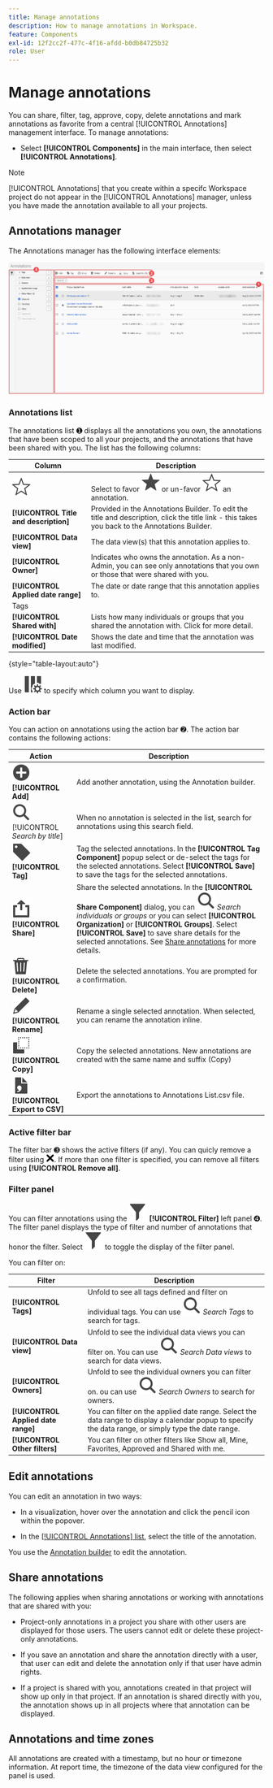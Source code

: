 ```yaml
---
title: Manage annotations
description: How to manage annotations in Workspace.
feature: Components
exl-id: 12f2cc2f-477c-4f16-afdd-b0db84725b32
role: User
---
```

# Manage annotations

You can share, filter, tag, approve, copy, delete annotations and mark annotations as favorite from a central [!UICONTROL Annotations] management interface. To manage annotations:

* Select **[!UICONTROL Components]** in the main interface, then select **[!UICONTROL Annotations]**.


>[!NOTE]
>
>[!UICONTROL Annotations] that you create within a specifc Workspace project do not appear in the [!UICONTROL Annotations] manager, unless you have made the annotation available to all your projects. 
>

## Annotations manager

The Annotations manager has the following interface elements:

![Annotations interface](assets/annotations-manager.png)

### Annotations list

The annotations list ➊ displays all the annotations you own, the annotations that have been scoped to all your projects, and the annotations that have been shared with you. The list has the following columns:

| Column | Description |
| --- | --- | 
| ![StarOutline](/help/assets/icons/StarOutline.svg)  | Select to favor ![Star](/help/assets/icons/Star.svg) or un-favor ![StarOutline](/help/assets/icons/StarOutline.svg) an annotation. |
| **[!UICONTROL Title and description]** | Provided in the Annotations Builder. To edit the title and description, click the title link - this takes you back to the Annotations Builder.  |
| **[!UICONTROL Data view]** | The data view(s) that this annotation applies to.  | 
| **[!UICONTROL Owner]** | Indicates who owns the annotation. As a non-Admin, you can see only annotations that you own or those that were shared with you. |
| **[!UICONTROL Applied date range]** | The date or date range that this annotation applies to. |
| Tags | 
| **[!UICONTROL Shared with]** | Lists how many individuals or groups that you shared the annotation with. Click for more detail. |
| **[!UICONTROL Date modified]** | Shows the date and time that the annotation was last modified. |

{style="table-layout:auto"}

Use ![ColumnSetting](/help/assets/icons/ColumnSetting.svg) to specify which column you want to display.

### Action bar

You can action on annotations using the action bar ➋. The action bar contains the following actions:

| Action | Description |
|---|---|
| ![AddCircle](/help/assets/icons/AddCircle.svg) **[!UICONTROL Add]** | Add another annotation, using the Annotation builder. |
| ![Search](/help/assets/icons/Search.svg) [!UICONTROL *Search by title*] | When no annotation is selected in the list, search for annotations using this search field. |
| ![Label](/help/assets/icons/Label.svg) **[!UICONTROL Tag]** | Tag the selected annotations. In the **[!UICONTROL Tag Component]** popup select or de-select the tags for the selected annotations. Select **[!UICONTROL Save]** to save the tags for the selected annotations. |
| ![Share](/help/assets/icons/Share.svg) **[!UICONTROL Share]** | Share the selected annotations. In the **[!UICONTROL Share Component]** dialog, you can ![Search](/help/assets/icons/Search.svg) *Search individuals or groups* or you can select **[!UICONTROL Organization]** or **[!UICONTROL Groups]**. Select **[!UICONTROL Save]** to save share details for the selected annotations. See [Share annotations](#share-annotations) for more details. |
| ![Delete](/help/assets/icons/Delete.svg) **[!UICONTROL Delete]** | Delete the selected annotations. You are prompted for a confirmation. |
| ![Edit](/help/assets/icons/Edit.svg) **[!UICONTROL Rename]** | Rename a single selected annotation. When selected, you can rename the annotation inline. |
| ![Copy](/help/assets/icons/Copy.svg)  **[!UICONTROL Copy]** | Copy the selected annotations. New annotations are created with the same name and suffix (Copy) | 
| ![FileCSV](/help/assets/icons/FileCSV.svg) **[!UICONTROL Export to CSV]** | Export the annotations to Annotations List.csv file. |

### Active filter bar

The filter bar ➌ shows the active filters (if any). You can quicly remove a filter using ![CrossSize75](/help/assets/icons/CrossSize75.svg). If more than one filter is specified, you can remove all filters using **[!UICONTROL Remove all]**.

### Filter panel

You can filter annotations using the ![Filter](/help/assets/icons/Filter.svg) **[!UICONTROL Filter]** left panel ➍. The filter panel displays the type of filter and number of annotations that honor the filter. Select ![Filter](/help/assets/icons/Filter.svg) to toggle the display of the filter panel. 

You can filter on:

| Filter | Description |
|---|---|
| **[!UICONTROL Tags]** | Unfold to see all tags defined and filter on individual tags. You can use ![Search](/help/assets/icons/Search.svg) *Search Tags* to search for tags. |
| **[!UICONTROL Data view]** | Unfold to see the individual data views you can filter on. You can use ![Search](/help/assets/icons/Search.svg) *Search Data views* to search for data views. |
| **[!UICONTROL Owners]** | Unfold to see the individual owners you can filter on. ou can use ![Search](/help/assets/icons/Search.svg) *Search Owners* to search for owners. |
| **[!UICONTROL Applied date range]** | You can filter on the applied date range. Select the data range to display a calendar popup to specify the data range, or simply type the date range. |
| **[!UICONTROL Other filters]** | You can filter on other filters like Show all, Mine, Favorites, Approved and Shared with me. |


## Edit annotations

You can edit an annotation in two ways:

* In a visualization, hover over the annotation and click the pencil icon within the popover.

* In the [[!UICONTROL Annotations] list](#annotations-list), select the title of the annotation.

You use the [Annotation builder](/help/components/annotations/create-annotations.md#annotation-builder) to edit the annotation.

## Share annotations

The following applies when sharing annotations or working with annotations that are shared with you:

* Project-only annotations in a project you share with other users are displayed for those users. The users cannot edit or delete these project-only annotations.
* If you save an annotation and share the annotation directly with a user, that user can edit and delete the annotation only if that user have admin rights.

* If a project is shared with you, annotations created in that project will show up only in that project. If an annotation is shared directly with you, the annotation shows up in all projects where that annotation can be displayed. 

## Annotations and time zones

All annotations are created with a timestamp, but no hour or timezone information. At report time, the timezone of the data view configured for the panel is used.

